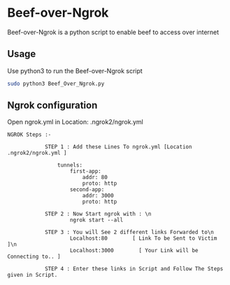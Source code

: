 # Beef-over-Ngrok

Beef-over-Ngrok is a python script to enable beef to access over internet

## Usage

Use python3 to run the Beef-over-Ngrok script

```bash
sudo python3 Beef_Over_Ngrok.py
```

## Ngrok configuration

Open ngrok.yml in Location: .ngrok2/ngrok.yml

```text
NGROK Steps :-

            STEP 1 : Add these Lines To ngrok.yml [Location .ngrok2/ngrok.yml ]
                
                tunnels:
                    first-app:
                        addr: 80
                        proto: http
                    second-app:
                        addr: 3000
                        proto: http
                
            STEP 2 : Now Start ngrok with : \n
                    ngrok start --all
                    
            STEP 3 : You will See 2 different links Forwarded to\n 
                    Localhost:80        [ Link To be Sent to Victim ]\n
                    Localhost:3000		  [ Your Link will be Connecting to.. ] 	
                                    
            STEP 4 : Enter these links in Script and Follow The Steps given in Script.

```
